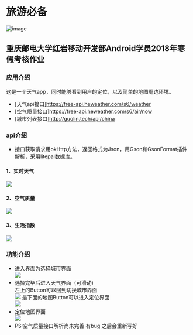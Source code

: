 # 旅游必备
![image](https://github.com/xuesui/fortourism/raw/master/images/logo.jpg)
## 重庆邮电大学红岩移动开发部Android学员2018年寒假考核作业
### 应用介绍
这是一个天气app，同时能够看到用户的定位，以及简单的地图周边环境。  
* [天气api接口]https://free-api.heweather.com/s6/weather  
* [空气质量接口]https://free-api.heweather.com/s6/air/now  
* [城市列表接口]http://guolin.tech/api/china    
### api介绍  
* 接口获取请求用okHttp方法，返回格式为Json，用Gson和GsonFormat插件解析，采用litepal数据库。
#### 1、实时天气
![](https://github.com/xuesui/fortourism/blob/master/images/1.png)
#### 2、空气质量
![](https://github.com/xuesui/fortourism/blob/master/images/3.png)
#### 3、生活指数
![](https://github.com/xuesui/fortourism/blob/master/images/4.png)
### 功能介绍
* 进入界面为选择城市界面    
![](https://github.com/xuesui/fortourism/blob/master/images/imagesScreenshot_20190301-174853.jpg)  
* 选择完毕后进入天气界面（可滑动)     
左上的Button可以回到切换城市界面    
![](https://github.com/xuesui/fortourism/blob/master/images/imagesScreenshot_20190301-174826.jpg) 
最下面的地图Button可以进入定位界面  
![](https://github.com/xuesui/fortourism/blob/master/images/imagesScreenshot_20190301-174832.jpg)
* 定位地图界面  
![](https://github.com/xuesui/fortourism/blob/master/images/imagesScreenshot_20190301-174844.jpg)
* PS:空气质量接口解析尚未完善 有bug 之后会重新写好 
